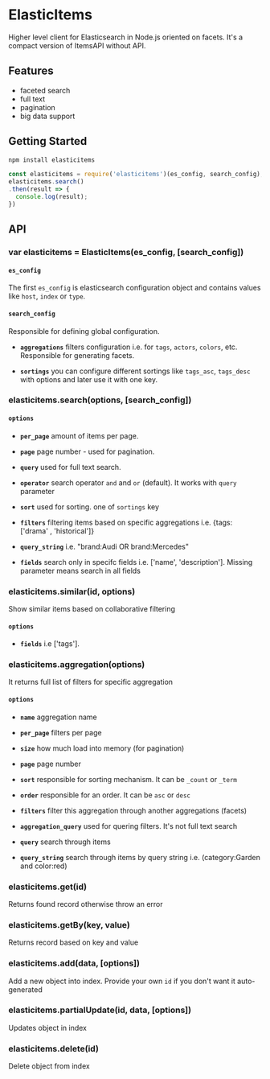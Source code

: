 # ElasticItems

Higher level client for Elasticsearch in Node.js oriented on facets. It's a compact version of ItemsAPI without API.

## Features

- faceted search
- full text
- pagination
- big data support

## Getting Started

```bash
npm install elasticitems
```

```js
const elasticitems = require('elasticitems')(es_config, search_config);
elasticitems.search()
.then(result => {
  console.log(result);
})
```

## API

### var elasticitems = ElasticItems(es_config, [search_config])

#### `es_config`

The first `es_config` is elasticsearch configuration object and contains values like `host`, `index` or `type`.

#### `search_config`

Responsible for defining global configuration.

  * **<code>aggregations</code>** filters configuration i.e. for `tags`, `actors`, `colors`, etc. Responsible for generating facets.

  * **<code>sortings</code>** you can configure different sortings like `tags_asc`, `tags_desc` with options and later use it with one key.

### elasticitems.search(options, [search_config])

#### `options`

  * **<code>per_page</code>** amount of items per page.

  * **<code>page</code>** page number - used for pagination.

  * **<code>query</code>** used for full text search.

  * **<code>operator</code>** search operator `and` and `or` (default). It works with `query` parameter

  * **<code>sort</code>** used for sorting. one of `sortings` key
  
  * **<code>filters</code>** filtering items based on specific aggregations i.e. {tags: ['drama' , 'historical']}  

  * **<code>query_string</code>** i.e. "brand:Audi OR brand:Mercedes"

  * **<code>fields</code>** search only in specifc fields i.e. ['name', 'description']. Missing parameter means search in all fields

### elasticitems.similar(id, options)

Show similar items based on collaborative filtering

#### `options`

  * **<code>fields</code>** i.e ['tags'].

### elasticitems.aggregation(options)

It returns full list of filters for specific aggregation

#### `options`

  * **<code>name</code>** aggregation name

  * **<code>per_page</code>** filters per page
  
  * **<code>size</code>** how much load into memory (for pagination)

  * **<code>page</code>** page number
  
  * **<code>sort</code>** responsible for sorting mechanism. It can be `_count` or `_term`

  * **<code>order</code>** responsible for an order. It can be `asc` or `desc`

  * **<code>filters</code>** filter this aggregation through another aggregations (facets)

  * **<code>aggregation_query</code>** used for quering filters. It's not full text search

  * **<code>query</code>** search through items

  * **<code>query_string</code>** search through items by query string i.e. (category:Garden and color:red)
  
### elasticitems.get(id)

Returns found record otherwise throw an error

### elasticitems.getBy(key, value)

Returns record based on key and value 

### elasticitems.add(data, [options])

Add a new object into index. Provide your own `id` if you don't want it auto-generated

### elasticitems.partialUpdate(id, data, [options])

Updates object in index

### elasticitems.delete(id)

Delete object from index
